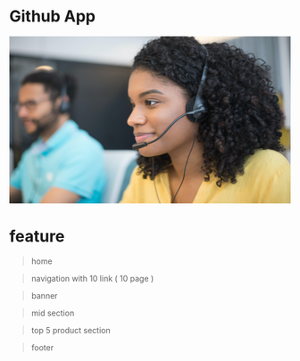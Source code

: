 # Github App

<img src="img2.pg.jpg" height="300px" width="1000px">

# feature

> home 

> navigation with 10 link ( 10 page )

> banner 

> mid section 

> top 5 product section 

> footer
